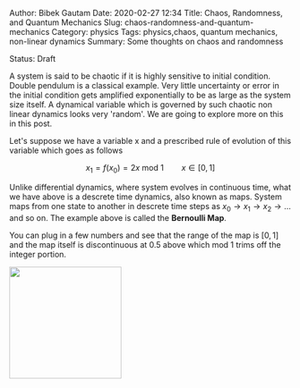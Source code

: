 Author: Bibek Gautam
Date: 2020-02-27 12:34
Title: Chaos, Randomness, and Quantum Mechanics
Slug: chaos-randomness-and-quantum-mechanics
Category: physics
Tags: physics,chaos, quantum mechanics, non-linear dynamics
Summary: Some thoughts on chaos and randomness

Status: Draft

A system is said to be chaotic if it is highly sensitive to initial condition.
Double pendulum is a classical example. Very little uncertainty or error in the
initial condition gets amplified exponentially to be as large as the system
size itself. A dynamical variable which is governed by such chaotic non linear
dynamics looks very 'random'. We are going to explore more on this in this post.

Let's suppose we have a variable x and a prescribed rule of evolution of this
variable which goes as follows

$$ x_1 =  f(x_0) = 2x\textrm{ mod }1 \qquad x \in [0, 1]$$ 

Unlike differential dynamics, where system evolves in continuous time, what we
have above is a descrete time dynamics, also known as maps. System maps from
one state to another in descrete time steps as $x_0 \rightarrow x_1 \rightarrow x_2 \rightarrow \ldots$
and so on. The example above is called the **Bernoulli Map**.

You can plug in a few numbers and see that the range of the map is $[0,1]$ and
the map itself is discontinuous at 0.5 above which mod 1 trims off the integer portion.

<img src="/images/bernoulli-map.png" width='200'/>

